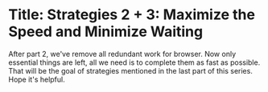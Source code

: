# Title: Strategies 2 + 3: Maximize the Speed and Minimize Waiting

After part 2, we've remove all redundant work for browser. Now only essential things are left, all we need is to complete them as fast as possible. That will be the goal of strategies mentioned in the last part of this series. Hope it's helpful.
